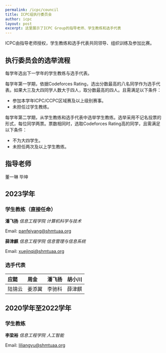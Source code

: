 ```yaml
---
permalink: /icpc/council
title: ICPC组执行委员会
author: icpc
layout: post
excerpt: 这里展示了ICPC Group的指导老师、学生教练和选手代表
---
```


ICPC由指导老师授权，学生教练和选手代表共同领导、组织训练及参加比赛。

## 执行委员会的选举流程

每学年选出下一学年的学生教练与选手代表。

每学年第一学期，依据Codeforces Rating，选出分数最高的八名同学作为选手代表。如果大三及大四同学人数大于四人，取分数最高的四人。且需满足以下条件：

- 参加本学年ICPC/CCPC区域赛及以上级别赛事。
- 未担任过学生教练。

每学年第二学期，从学生教练和选手代表中选举学生教练。选举采用不记名投票的形式，每位同学两票。票数相同时，选取Codeforces Rating高的同学，且需满足以下条件：

- 不为大四学生。
- 未担任两次及以上学生教练。

## 指导老师

董一琳 毕坤

## 2023学年

### 学生教练（直接任命）

**潘飞扬** _信息工程学院 计算机科学与技术_

Email: [panfeiyang@shmtuaa.org](mailto:panfeiyang@shmtuaa.org)

**薛津麒** _信息工程学院 信息管理与信息系统_

Email: [xuejinqi@shmtuaa.org](mailto:xuejinqi@shmtuaa.org)

### 选手代表

| 应懿	  | 周金	  | 潘飞扬 | 胡小川 |
|:-----|:-----|:----|:----|
| 陆锦云	 | 姜添翼	 | 李驰科 | 薛津麒 |

## 2020学年至2022学年

### 学生教练

**李梁裕** _信息工程学院 人工智能_

Email: [liliangyu@shmtuaa.org](mailto:liliangyu@shmtuaa.org)




